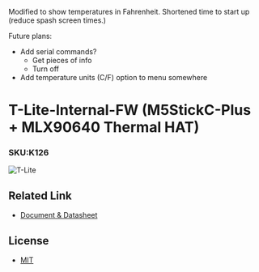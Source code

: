 Modified to show temperatures in Fahrenheit.
Shortened time to start up (reduce spash screen times.)

Future plans:
- Add serial commands?
  - Get pieces of info
  - Turn off
- Add temperature units (C/F) option to menu somewhere

# T-Lite-Internal-FW (M5StickC-Plus + MLX90640 Thermal HAT)

### SKU:K126

![T-Lite](https://static-cdn.m5stack.com/resource/docs/products/app/T-Lite/img-1b8ebe07-4556-4641-a487-b6fe6bf8b0c6.jpg)

## Related Link

- [Document & Datasheet](https://docs.m5stack.com/en/app/T-Lite)

## License

- [MIT](LICENSE)

